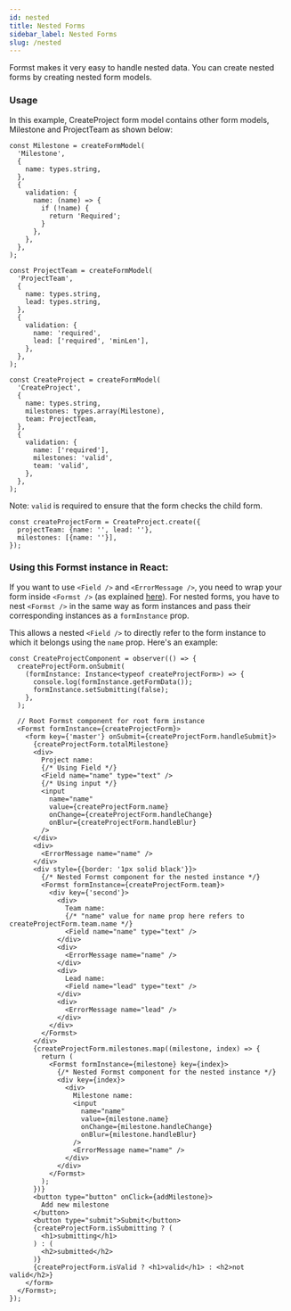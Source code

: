 ```yaml
---
id: nested
title: Nested Forms
sidebar_label: Nested Forms
slug: /nested
---
```


Formst makes it very easy to handle nested data. You can create nested forms by creating nested form models.

### Usage

In this example, CreateProject form model contains other form models, Milestone and ProjectTeam as shown below:

```tsx
const Milestone = createFormModel(
  'Milestone',
  {
    name: types.string,
  },
  {
    validation: {
      name: (name) => {
        if (!name) {
          return 'Required';
        }
      },
    },
  },
);

const ProjectTeam = createFormModel(
  'ProjectTeam',
  {
    name: types.string,
    lead: types.string,
  },
  {
    validation: {
      name: 'required',
      lead: ['required', 'minLen'],
    },
  },
);

const CreateProject = createFormModel(
  'CreateProject',
  {
    name: types.string,
    milestones: types.array(Milestone),
    team: ProjectTeam,
  },
  {
    validation: {
      name: ['required'],
      milestones: 'valid',
      team: 'valid',
    },
  },
);
```

Note: `valid` is required to ensure that the form checks the child form.

```tsx
const createProjectForm = CreateProject.create({
  projectTeam: {name: '', lead: ''},
  milestones: [{name: ''}],
});
```

### Using this Formst instance in React:

If you want to use `<Field />` and `<ErrorMessage />`, you need to wrap your form inside `<Formst />` (as explained [here](https://www.notion.so/Formst-5ca92ac7368b42bb962048844c0d2f98)). For nested forms, you have to nest `<Formst />` in the same way as form instances and pass their corresponding instances as a `formInstance` prop.

This allows a nested `<Field />` to directly refer to the form instance to which it belongs using the `name` prop. Here's an example:

```tsx
const CreateProjectComponent = observer(() => {
  createProjectForm.onSubmit(
    (formInstance: Instance<typeof createProjectForm>) => {
      console.log(formInstance.getFormData());
      formInstance.setSubmitting(false);
    },
  );

  // Root Formst component for root form instance
  <Formst formInstance={createProjectForm}>
    <form key={'master'} onSubmit={createProjectForm.handleSubmit}>
      {createProjectForm.totalMilestone}
      <div>
        Project name:
        {/* Using Field */}
        <Field name="name" type="text" />
        {/* Using input */}
        <input
          name="name"
          value={createProjectForm.name}
          onChange={createProjectForm.handleChange}
          onBlur={createProjectForm.handleBlur}
        />
      </div>
      <div>
        <ErrorMessage name="name" />
      </div>
      <div style={{border: '1px solid black'}}>
        {/* Nested Formst component for the nested instance */}
        <Formst formInstance={createProjectForm.team}>
          <div key={'second'}>
            <div>
              Team name:
              {/* "name" value for name prop here refers to createProjectForm.team.name */}
              <Field name="name" type="text" />
            </div>
            <div>
              <ErrorMessage name="name" />
            </div>
            <div>
              Lead name:
              <Field name="lead" type="text" />
            </div>
            <div>
              <ErrorMessage name="lead" />
            </div>
          </div>
        </Formst>
      </div>
      {createProjectForm.milestones.map((milestone, index) => {
        return (
          <Formst formInstance={milestone} key={index}>
            {/* Nested Formst component for the nested instance */}
            <div key={index}>
              <div>
                Milestone name:
                <input
                  name="name"
                  value={milestone.name}
                  onChange={milestone.handleChange}
                  onBlur={milestone.handleBlur}
                />
                <ErrorMessage name="name" />
              </div>
            </div>
          </Formst>
        );
      })}
      <button type="button" onClick={addMilestone}>
        Add new milestone
      </button>
      <button type="submit">Submit</button>
      {createProjectForm.isSubmitting ? (
        <h1>submitting</h1>
      ) : (
        <h2>submitted</h2>
      )}
      {createProjectForm.isValid ? <h1>valid</h1> : <h2>not valid</h2>}
    </form>
  </Formst>;
});
```
